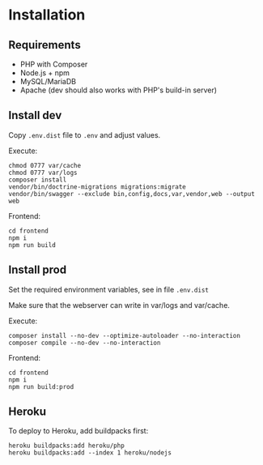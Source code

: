 # Installation

## Requirements

- PHP with Composer
- Node.js + npm
- MySQL/MariaDB
- Apache (dev should also works with PHP's build-in server)

## Install dev

Copy `.env.dist` file to `.env` and adjust values.

Execute:
```
chmod 0777 var/cache
chmod 0777 var/logs
composer install
vendor/bin/doctrine-migrations migrations:migrate
vendor/bin/swagger --exclude bin,config,docs,var,vendor,web --output web
```

Frontend:
```
cd frontend
npm i
npm run build
```

## Install prod

Set the required environment variables, see in file `.env.dist`

Make sure that the webserver can write in var/logs and var/cache.

Execute:
```
composer install --no-dev --optimize-autoloader --no-interaction
composer compile --no-dev --no-interaction
```

Frontend:
```
cd frontend
npm i
npm run build:prod
```

## Heroku

To deploy to Heroku, add buildpacks first:
```
heroku buildpacks:add heroku/php
heroku buildpacks:add --index 1 heroku/nodejs
```
